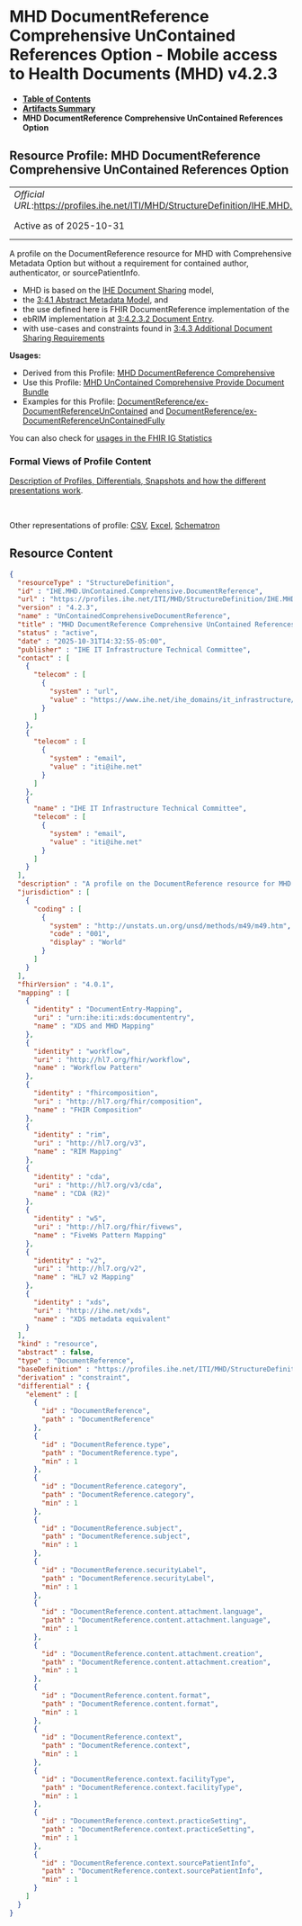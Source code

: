 # MHD DocumentReference Comprehensive UnContained References Option - Mobile access to Health Documents (MHD) v4.2.3

* [**Table of Contents**](toc.md)
* [**Artifacts Summary**](artifacts.md)
* **MHD DocumentReference Comprehensive UnContained References Option**

## Resource Profile: MHD DocumentReference Comprehensive UnContained References Option 

| | |
| :--- | :--- |
| *Official URL*:https://profiles.ihe.net/ITI/MHD/StructureDefinition/IHE.MHD.UnContained.Comprehensive.DocumentReference | *Version*:4.2.3 |
| Active as of 2025-10-31 | *Computable Name*:UnContainedComprehensiveDocumentReference |

 
A profile on the DocumentReference resource for MHD with Comprehensive Metadata Option but without a requirement for contained author, authenticator, or sourcePatientInfo. 
* MHD is based on the [IHE Document Sharing](https://profiles.ihe.net/ITI/HIE-Whitepaper/index.html) model,
* the [3:4.1 Abstract Metadata Model](https://profiles.ihe.net/ITI/TF/Volume3/ch-4.1.html#4.1), and
* the use defined here is FHIR DocumentReference implementation of the
* ebRIM implementation at [3:4.2.3.2 Document Entry](https://profiles.ihe.net/ITI/TF/Volume3/ch-4.2.html#4.2.3.2).
* with use-cases and constraints found in [3:4.3 Additional Document Sharing Requirements](https://profiles.ihe.net/ITI/TF/Volume3/ch-4.3.html#4.3)
 

**Usages:**

* Derived from this Profile: [MHD DocumentReference Comprehensive](StructureDefinition-IHE.MHD.Comprehensive.DocumentReference.md)
* Use this Profile: [MHD UnContained Comprehensive Provide Document Bundle](StructureDefinition-IHE.MHD.UnContained.Comprehensive.ProvideBundle.md)
* Examples for this Profile: [DocumentReference/ex-DocumentReferenceUnContained](DocumentReference-ex-DocumentReferenceUnContained.md) and [DocumentReference/ex-DocumentReferenceUnContainedFully](DocumentReference-ex-DocumentReferenceUnContainedFully.md)

You can also check for [usages in the FHIR IG Statistics](https://packages2.fhir.org/xig/ihe.iti.mhd|current/StructureDefinition/IHE.MHD.UnContained.Comprehensive.DocumentReference)

### Formal Views of Profile Content

 [Description of Profiles, Differentials, Snapshots and how the different presentations work](http://build.fhir.org/ig/FHIR/ig-guidance/readingIgs.html#structure-definitions). 

 

Other representations of profile: [CSV](StructureDefinition-IHE.MHD.UnContained.Comprehensive.DocumentReference.csv), [Excel](StructureDefinition-IHE.MHD.UnContained.Comprehensive.DocumentReference.xlsx), [Schematron](StructureDefinition-IHE.MHD.UnContained.Comprehensive.DocumentReference.sch) 



## Resource Content

```json
{
  "resourceType" : "StructureDefinition",
  "id" : "IHE.MHD.UnContained.Comprehensive.DocumentReference",
  "url" : "https://profiles.ihe.net/ITI/MHD/StructureDefinition/IHE.MHD.UnContained.Comprehensive.DocumentReference",
  "version" : "4.2.3",
  "name" : "UnContainedComprehensiveDocumentReference",
  "title" : "MHD DocumentReference Comprehensive UnContained References Option",
  "status" : "active",
  "date" : "2025-10-31T14:32:55-05:00",
  "publisher" : "IHE IT Infrastructure Technical Committee",
  "contact" : [
    {
      "telecom" : [
        {
          "system" : "url",
          "value" : "https://www.ihe.net/ihe_domains/it_infrastructure/"
        }
      ]
    },
    {
      "telecom" : [
        {
          "system" : "email",
          "value" : "iti@ihe.net"
        }
      ]
    },
    {
      "name" : "IHE IT Infrastructure Technical Committee",
      "telecom" : [
        {
          "system" : "email",
          "value" : "iti@ihe.net"
        }
      ]
    }
  ],
  "description" : "A profile on the DocumentReference resource for MHD with Comprehensive Metadata Option but without a requirement for contained author, authenticator, or sourcePatientInfo. \r\n- MHD is based on the [IHE Document Sharing](https://profiles.ihe.net/ITI/HIE-Whitepaper/index.html) model, \r\n- the [3:4.1 Abstract Metadata Model](https://profiles.ihe.net/ITI/TF/Volume3/ch-4.1.html#4.1), and \r\n- the use defined here is FHIR DocumentReference implementation of the \r\n- ebRIM implementation at [3:4.2.3.2 Document Entry](https://profiles.ihe.net/ITI/TF/Volume3/ch-4.2.html#4.2.3.2).\r\n- with use-cases and constraints found in [3:4.3 Additional Document Sharing Requirements](https://profiles.ihe.net/ITI/TF/Volume3/ch-4.3.html#4.3)",
  "jurisdiction" : [
    {
      "coding" : [
        {
          "system" : "http://unstats.un.org/unsd/methods/m49/m49.htm",
          "code" : "001",
          "display" : "World"
        }
      ]
    }
  ],
  "fhirVersion" : "4.0.1",
  "mapping" : [
    {
      "identity" : "DocumentEntry-Mapping",
      "uri" : "urn:ihe:iti:xds:documententry",
      "name" : "XDS and MHD Mapping"
    },
    {
      "identity" : "workflow",
      "uri" : "http://hl7.org/fhir/workflow",
      "name" : "Workflow Pattern"
    },
    {
      "identity" : "fhircomposition",
      "uri" : "http://hl7.org/fhir/composition",
      "name" : "FHIR Composition"
    },
    {
      "identity" : "rim",
      "uri" : "http://hl7.org/v3",
      "name" : "RIM Mapping"
    },
    {
      "identity" : "cda",
      "uri" : "http://hl7.org/v3/cda",
      "name" : "CDA (R2)"
    },
    {
      "identity" : "w5",
      "uri" : "http://hl7.org/fhir/fivews",
      "name" : "FiveWs Pattern Mapping"
    },
    {
      "identity" : "v2",
      "uri" : "http://hl7.org/v2",
      "name" : "HL7 v2 Mapping"
    },
    {
      "identity" : "xds",
      "uri" : "http://ihe.net/xds",
      "name" : "XDS metadata equivalent"
    }
  ],
  "kind" : "resource",
  "abstract" : false,
  "type" : "DocumentReference",
  "baseDefinition" : "https://profiles.ihe.net/ITI/MHD/StructureDefinition/IHE.MHD.Minimal.DocumentReference",
  "derivation" : "constraint",
  "differential" : {
    "element" : [
      {
        "id" : "DocumentReference",
        "path" : "DocumentReference"
      },
      {
        "id" : "DocumentReference.type",
        "path" : "DocumentReference.type",
        "min" : 1
      },
      {
        "id" : "DocumentReference.category",
        "path" : "DocumentReference.category",
        "min" : 1
      },
      {
        "id" : "DocumentReference.subject",
        "path" : "DocumentReference.subject",
        "min" : 1
      },
      {
        "id" : "DocumentReference.securityLabel",
        "path" : "DocumentReference.securityLabel",
        "min" : 1
      },
      {
        "id" : "DocumentReference.content.attachment.language",
        "path" : "DocumentReference.content.attachment.language",
        "min" : 1
      },
      {
        "id" : "DocumentReference.content.attachment.creation",
        "path" : "DocumentReference.content.attachment.creation",
        "min" : 1
      },
      {
        "id" : "DocumentReference.content.format",
        "path" : "DocumentReference.content.format",
        "min" : 1
      },
      {
        "id" : "DocumentReference.context",
        "path" : "DocumentReference.context",
        "min" : 1
      },
      {
        "id" : "DocumentReference.context.facilityType",
        "path" : "DocumentReference.context.facilityType",
        "min" : 1
      },
      {
        "id" : "DocumentReference.context.practiceSetting",
        "path" : "DocumentReference.context.practiceSetting",
        "min" : 1
      },
      {
        "id" : "DocumentReference.context.sourcePatientInfo",
        "path" : "DocumentReference.context.sourcePatientInfo",
        "min" : 1
      }
    ]
  }
}

```
